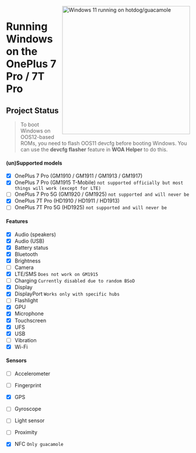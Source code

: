 <img align="right" src="https://github.com/n00b69/woa-op7/blob/main/op7.png" width="350" alt="Windows 11 running on hotdog/guacamole">

# Running Windows on the OnePlus 7 Pro / 7T Pro

## Project Status
> To boot Windows on OOS12-based ROMs, you need to flash OOS11 devcfg before booting Windows. You can use the **devcfg flasher** feature in **WOA Helper** to do this.

#### (un)Supported models
- [x] OnePlus 7 Pro (GM1910 / GM1911 / GM1913 / GM1917)
- [x] OnePlus 7 Pro (GM1915 T-Mobile) ```not supported officially but most things will work (except for LTE)```
- [ ] OnePlus 7 Pro 5G (GM1920 / GM1925) ```not supported and will never be```
- [x] OnePlus 7T Pro (HD1910 / HD1911 / HD1913)
- [ ] OnePlus 7T Pro 5G (HD1925) ```not supported and will never be```

#### Features
- [X] Audio (speakers)
- [x] Audio (USB)
- [X] Battery status
- [x] Bluetooth
- [x] Brightness 
- [ ] Camera
- [x] LTE/SMS ```Does not work on GM1915```
- [ ] Charging ```Currently disabled due to random BSoD```
- [x] Display
- [x] DisplayPort ```Works only with specific hubs```
- [ ] Flashlight
- [x] GPU
- [x] Microphone
- [x] Touchscreen 
- [x] UFS
- [x] USB
- [ ] Vibration
- [x] Wi-Fi

#### Sensors
- [ ] Accelerometer
- [ ] Fingerprint
- [X] GPS
- [ ] Gyroscope
- [ ] Light sensor
- [ ] Proximity
- [X] NFC ```Only guacamole```

















